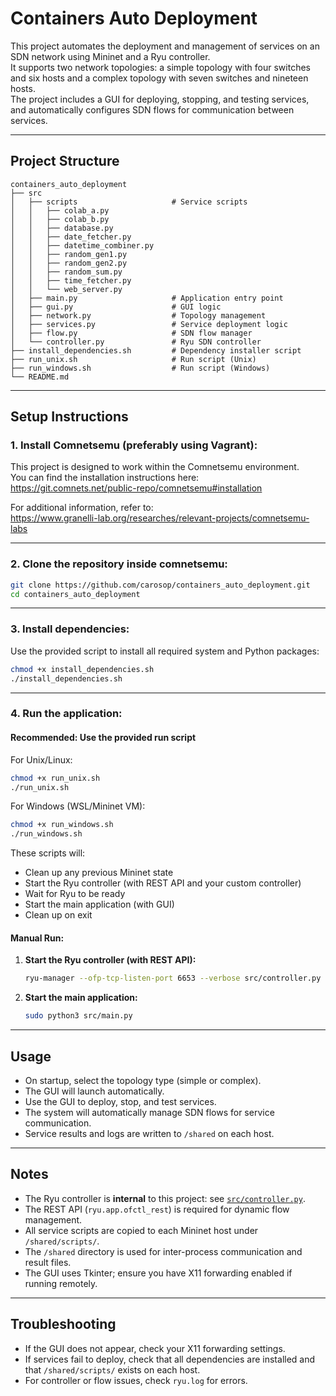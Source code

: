 # Containers Auto Deployment

This project automates the deployment and management of services on an SDN network using Mininet and a Ryu controller. <br />
It supports two network topologies: a simple topology with four switches and six hosts and a complex topology with seven switches and nineteen hosts. <br />
The project includes a GUI for deploying, stopping, and testing services, and automatically configures SDN flows for communication between services.

---

## Project Structure

```
containers_auto_deployment
├── src
│   ├── scripts                     # Service scripts
│   │   ├── colab_a.py             
│   │   ├── colab_b.py              
│   │   ├── database.py             
│   │   ├── date_fetcher.py         
│   │   ├── datetime_combiner.py    
│   │   ├── random_gen1.py          
│   │   ├── random_gen2.py          
│   │   ├── random_sum.py           
│   │   ├── time_fetcher.py         
│   │   └── web_server.py           
│   ├── main.py                     # Application entry point
│   ├── gui.py                      # GUI logic
│   ├── network.py                  # Topology management
│   ├── services.py                 # Service deployment logic
│   ├── flow.py                     # SDN flow manager
│   └── controller.py               # Ryu SDN controller
├── install_dependencies.sh         # Dependency installer script
├── run_unix.sh                     # Run script (Unix)
├── run_windows.sh                  # Run script (Windows)
└── README.md                       
```
---

## Setup Instructions

### 1. **Install Comnetsemu (preferably using Vagrant):**

This project is designed to work within the Comnetsemu environment.  
You can find the installation instructions here:  
https://git.comnets.net/public-repo/comnetsemu#installation

For additional information, refer to:  
https://www.granelli-lab.org/researches/relevant-projects/comnetsemu-labs

---

### 2. **Clone the repository inside comnetsemu:**

```bash
git clone https://github.com/carosop/containers_auto_deployment.git
cd containers_auto_deployment
```

---

### 3. **Install dependencies:**

Use the provided script to install all required system and Python packages:

```bash
chmod +x install_dependencies.sh
./install_dependencies.sh
```

---

### 4. **Run the application:**

#### **Recommended: Use the provided run script**

For Unix/Linux:
```bash
chmod +x run_unix.sh
./run_unix.sh
```

For Windows (WSL/Mininet VM):
```bash
chmod +x run_windows.sh
./run_windows.sh
```

These scripts will:
- Clean up any previous Mininet state
- Start the Ryu controller (with REST API and your custom controller)
- Wait for Ryu to be ready
- Start the main application (with GUI)
- Clean up on exit

#### **Manual Run:**

1. **Start the Ryu controller (with REST API):**
   ```bash
   ryu-manager --ofp-tcp-listen-port 6653 --verbose src/controller.py ryu.app.ofctl_rest > ryu.log 2>&1 &
   ```

2. **Start the main application:**
   ```bash
   sudo python3 src/main.py
   ```

---

## Usage

- On startup, select the topology type (simple or complex).
- The GUI will launch automatically.
- Use the GUI to deploy, stop, and test services.
- The system will automatically manage SDN flows for service communication.
- Service results and logs are written to `/shared` on each host.

---

## Notes

- The Ryu controller is **internal** to this project: see [`src/controller.py`](src/controller.py).
- The REST API (`ryu.app.ofctl_rest`) is required for dynamic flow management.
- All service scripts are copied to each Mininet host under `/shared/scripts/`.
- The `/shared` directory is used for inter-process communication and result files.
- The GUI uses Tkinter; ensure you have X11 forwarding enabled if running remotely.

---

## Troubleshooting
- If the GUI does not appear, check your X11 forwarding settings.
- If services fail to deploy, check that all dependencies are installed and that `/shared/scripts/` exists on each host.
- For controller or flow issues, check `ryu.log` for errors.


